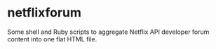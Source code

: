 # netflixforum

Some shell and Ruby scripts to aggregate Netflix API developer forum
content into one flat HTML file.
